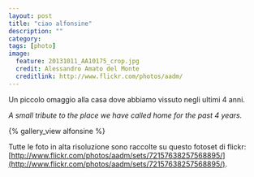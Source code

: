 ```yaml
---
layout: post
title: "ciao alfonsine"
description: ""
category: 
tags: [photo]
image:
  feature: 20131011_AA10175_crop.jpg
  credit: Alessandro Amato del Monte
  creditlink: http://www.flickr.com/photos/aadm/
---
```


Un piccolo omaggio alla casa dove abbiamo vissuto negli ultimi 4 anni. 

_A small tribute to the place we have called home for the past 4 years._

{% gallery_view alfonsine %}

<!-- - - -

![](/images/D6F0144.jpg)

![](/images/D6F0148.jpg)

![](/images/D6F0146.jpg)

![](/images/D6F0156.jpg)

![](/images/D6F0139.jpg)

![](/images/D6F0170_perspectivecorr.jpg)

![](/images/D6F0234.jpg)

![](/images/D6F0163.jpg)

![](/images/D6F0237.jpg)

![](/images/D6F5163.jpg)

 -->
Tutte le foto in alta risoluzione sono raccolte su questo fotoset di flickr: 
[http://www.flickr.com/photos/aadm/sets/72157638257568895/](http://www.flickr.com/photos/aadm/sets/72157638257568895/).



